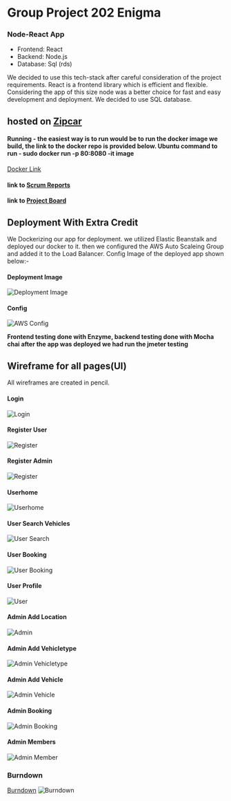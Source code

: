 # Group Project 202 Enigma

### Node-React App
* Frontend: React
* Backend: Node.js
* Database: Sql (rds)

We decided to use this tech-stack after careful consideration of the project requirements. React is a frontend library which is efficient and flexible. Considering the app of this size node was a better choice for fast and easy development and deployment. We decided to use SQL database.

## hosted on [Zipcar](http://zipcar-env.eba-ksiqic9p.us-east-2.elasticbeanstalk.com/) 

#### Running - the easiest way is to run would be to run the docker image we build, the link to the docker repo is provided below. Ubuntu command to run - sudo docker run -p 80:8080 -it image
[Docker Link](https://hub.docker.com/r/samkitsheth95/zipcardock)

#### link to [Scrum Reports](https://github.com/gopinathsjsu/sp20-cmpe-202-sec-03-team-project-enigma/wiki)
#### link to [Project Board](https://github.com/gopinathsjsu/sp20-cmpe-202-sec-03-team-project-enigma/projects)

## Deployment With Extra Credit

We Dockerizing our app for deployment. we utilized Elastic Beanstalk and deployed our docker to it. then we configured the AWS Auto Scaleing Group and added it to the Load Balancer. Config Image of the deployed app shown below:-
#### Deployment Image
![Deployment Image](https://github.com/gopinathsjsu/sp20-cmpe-202-sec-03-team-project-enigma/blob/master/Diagram/deployment_diagram.png)
#### Config
![AWS Config](https://github.com/gopinathsjsu/sp20-cmpe-202-sec-03-team-project-enigma/blob/master/Diagram/awsconfig.png)


**Frontend testing done with Enzyme, backend testing done with Mocha chai after the app was deployed we had run the jmeter testing**

## Wireframe for all pages(UI)
All wireframes are created in pencil.
#### Login
![Login](https://github.com/gopinathsjsu/sp20-cmpe-202-sec-03-team-project-enigma/blob/master/Diagram/login.png)
#### Register User
![Register](https://github.com/gopinathsjsu/sp20-cmpe-202-sec-03-team-project-enigma/blob/master/Diagram/register_page_user.png)
#### Register Admin
![Register](https://github.com/gopinathsjsu/sp20-cmpe-202-sec-03-team-project-enigma/blob/master/Diagram/register_page_admin.png)
#### Userhome
![Userhome](https://github.com/gopinathsjsu/sp20-cmpe-202-sec-03-team-project-enigma/blob/master/Diagram/user_home.png)
#### User Search Vehicles
![User Search](https://github.com/gopinathsjsu/sp20-cmpe-202-sec-03-team-project-enigma/blob/master/Diagram/user_search_vehicles.png)
#### User Booking
![User Booking](https://github.com/gopinathsjsu/sp20-cmpe-202-sec-03-team-project-enigma/blob/master/Diagram/user_see_booking.png)
#### User Profile
![User](https://github.com/gopinathsjsu/sp20-cmpe-202-sec-03-team-project-enigma/blob/master/Diagram/user_see_profile.png)
#### Admin Add Location
![Admin](https://github.com/gopinathsjsu/sp20-cmpe-202-sec-03-team-project-enigma/blob/master/Diagram/admin_add_location.png)
#### Admin Add Vehicletype
![Admin Vehicletype](https://github.com/gopinathsjsu/sp20-cmpe-202-sec-03-team-project-enigma/blob/master/Diagram/admin_add_vehicle_type.png)
#### Admin Add Vehicle
![Admin Vehicle](https://github.com/gopinathsjsu/sp20-cmpe-202-sec-03-team-project-enigma/blob/master/Diagram/admin_add_vehicle.png)
#### Admin Booking
![Admin Booking](https://github.com/gopinathsjsu/sp20-cmpe-202-sec-03-team-project-enigma/blob/master/Diagram/admin_see_booking.png)
#### Admin Members
![Admin Member](https://github.com/gopinathsjsu/sp20-cmpe-202-sec-03-team-project-enigma/blob/master/Diagram/admin_see_members.png)

### Burndown
[Burndown](https://docs.google.com/spreadsheets/d/1RBzwUDx9QG7Uy8ayiFBBuhWBaJCrK5dV5T9eN2ZEfp8/edit?usp=sharing
) 
![Burndown](https://github.com/gopinathsjsu/sp20-cmpe-202-sec-03-team-project-enigma/blob/master/Diagram/chart.png
)
